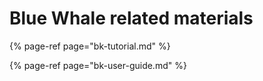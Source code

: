 # **Blue Whale related materials**

{% page-ref page="bk-tutorial.md" %}

{% page-ref page="bk-user-guide.md" %}